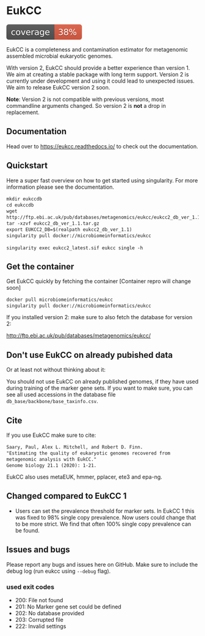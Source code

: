 # EukCC 

![Coverage.py coverage](badges/coverage.svg)

EukCC is a completeness and contamination estimator for metagenomic assembled
microbial eukaryotic genomes. 

With version 2, EukCC should provide a better experience than
version 1. We aim at creating a stable package with long term support.
Version 2 is currently under development and using it could lead to unexpected issues. We aim to 
release EukCC version 2 soon.

**Note**: Version 2 is not compatible with previous versions, most commandline arguments changed.
So version 2 is **not** a drop in replacement.

## Documentation
Head over to https://eukcc.readthedocs.io/ to check out the documentation.


## Quickstart

Here a super fast overview on how to get started using singularity. For more information
please see the documentation.

```
mkdir eukccdb
cd eukccdb
wget http://ftp.ebi.ac.uk/pub/databases/metagenomics/eukcc/eukcc2_db_ver_1.1.tar.gz
tar -xzvf eukcc2_db_ver_1.1.tar.gz
export EUKCC2_DB=$(realpath eukcc2_db_ver_1.1)
singularity pull docker://microbiomeinformatics/eukcc

singularity exec eukcc2_latest.sif eukcc single -h
```

## Get the container

Get EukCC quickly by fetching the container [Container repro will change soon]
```
docker pull microbiomeinformatics/eukcc
singularity pull docker://microbiomeinformatics/eukcc
```
If you installed version 2: make sure to also fetch the database for version 2:

http://ftp.ebi.ac.uk/pub/databases/metagenomics/eukcc/


## Don't use EukCC on already pubished data
Or at least not without thinking about it:

You should not use EukCC on already published genomes, if they have used during training of the marker 
gene sets. If you want to make sure, you can see all used accessions in the database file `db_base/backbone/base_taxinfo.csv`.

## Cite

If you use EukCC make sure to cite:

```
Saary, Paul, Alex L. Mitchell, and Robert D. Finn. 
"Estimating the quality of eukaryotic genomes recovered from metagenomic analysis with EukCC." 
Genome biology 21.1 (2020): 1-21.
```

EukCC also uses metaEUK, hmmer, pplacer, ete3 and epa-ng. 


## Changed compared to EukCC 1
- Users can set the prevalence threshold  for marker sets. In EukCC 1 
  this was fixed to 98% single copy prevalence.  Now users could change that to be more strict.
  We find that often 100% single copy prevalence can be found. 

## Issues and bugs

Please report any bugs and issues here on GitHub. Make sure to
include the debug log (run eukcc using `--debug` flag).

### used exit codes
- 200: File not found
- 201: No Marker gene set could be defined
- 202: No database provided
- 203: Corrupted file
- 222: Invalid settings


